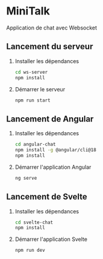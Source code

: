 # MiniTalk

Application de chat avec Websocket

## Lancement du serveur

1. Installer les dépendances

   ```bash
   cd ws-server
   npm install
   ```

2. Démarrer le serveur

   ```bash
   npm run start
   ```

## Lancement de Angular

1. Installer les dépendances

   ```bash
   cd angular-chat
   npm install -g @angular/cli@18
   npm install
   ```

2. Démarrer l'application Angular

   ```bash
   ng serve
   ```

## Lancement de Svelte

1. Installer les dépendances

   ```bash
   cd svelte-chat
   npm install
   ```

2. Démarrer l'application Svelte

   ```bash
   npm run dev
   ```
